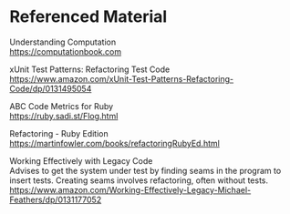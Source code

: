 # Referenced Material

Understanding Computation<br>
https://computationbook.com

xUnit Test Patterns: Refactoring Test Code<br>
https://www.amazon.com/xUnit-Test-Patterns-Refactoring-Code/dp/0131495054

ABC Code Metrics for Ruby<br>
https://ruby.sadi.st/Flog.html

Refactoring - Ruby Edition<br>
https://martinfowler.com/books/refactoringRubyEd.html

Working Effectively with Legacy Code<br>
Advises to get the system under test by finding seams in the program to insert tests. Creating seams involves refactoring, often without tests.<br>
https://www.amazon.com/Working-Effectively-Legacy-Michael-Feathers/dp/0131177052
